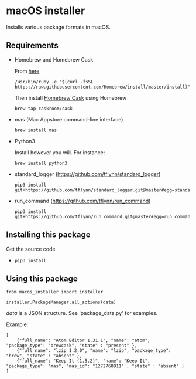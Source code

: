 # macOS installer

Installs various package formats in macOS.

## Requirements

* Homebrew and Homebrew Cask

  From [here](https://brew.sh/)
     
  ```    
  /usr/bin/ruby -e "$(curl -fsSL https://raw.githubusercontent.com/Homebrew/install/master/install)"
  ```
    
  Then install [Homebrew Cask](http://caskroom.io/) using Homebrew
    
  ```
  brew tap caskroom/cask
  ```
       
* mas (Mac Appstore command-line interface)

    ```
    brew install mas
    ```

* Python3

  Install however you will. For instance:

  `brew install python3`
    
* standard_logger (https://github.com/tflynn/standard_logger)

    ```
    pip3 install git+https://github.com/tflynn/standard_logger.git@master#egg=standard_logger
    ```
    
* run_command (https://github.com/tflynn/run_command)

    ```
    pip3 install git+https://github.com/tflynn/run_command.git@master#egg=run_command
    ``` 

## Installing this package

Get the source code

  * `pip3 install .`
  
## Using this package

```
from macos_installer import installer

installer.PackageManager.all_actions(data)
```

*data* is a JSON structure. See 'package_data.py' for examples.

Example:

```
[
    {"full_name": "Atom Editor 1.31.1", "name": "atom", "package_type": "brewcask", "state" : "present" },
    {"full_name": "lzip 1.2.0", "name": "lzip", "package_type": "brew", "state" : "absent" },
    {"full_name": "Keep It (1.5.2)", "name": "Keep It", "package_type": "mas", "mas_id": "1272768911" , "state" : "absent" }     
]
```

